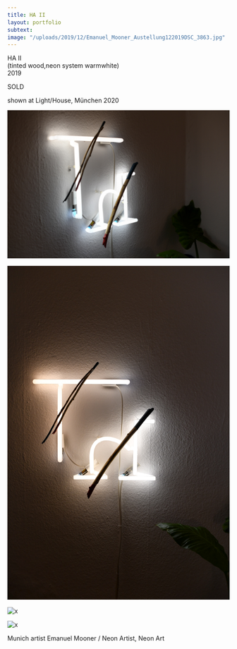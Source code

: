```yaml
---
title: HA II
layout: portfolio
subtext: 
image: "/uploads/2019/12/Emanuel_Mooner_Austellung122019DSC_3863.jpg"
---
```


HA II  
(tinted wood,neon system warmwhite)  
2019

SOLD

shown at Light/House, München 2020

![y](/uploads/2019/12/Emanuel_Mooner_Austellung122019DSC_3863.jpg)

![x](/uploads/2019/12/Emanuel_Mooner_Austellung122019DSC_3862.jpg)

![x](/uploads/2019/12/P1010188.jpg)

![x](/uploads/2019/12/P1010190.jpg)

Munich artist Emanuel Mooner / Neon Artist, Neon Art